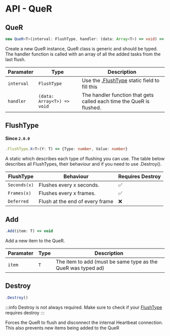 # API - QueR

## QueR
```ts
new QueR<T>(interval: FlushType, handler: (data: Array<T>) => void) => QueR
```

Create a new QueR instance, QueR class is generic and should be typed. The handler function is called with an array of all the added tasks from the last flush.

| **Paramater**    | **Type**     | **Description**                          |
|------------------|--------------|------------------------------------------|
| `interval`    | `FlushType`     | Use the [.FlushType](#flushtype) static field to fill this        |
| `handler` | `(data: Array<T>) => void` | The handler function that gets called each time the QueR is flushed. |

## FlushType
#### Since `2.0.0`
```ts
.FlushType.X<T>(Y: T) => {Type: number, Value: number}
```
A static which describes each type of flushing you can use. The table below describes all FlushTypes, their behaviour and if you need to use .Destroy().

| **FlushType** | **Behaviour** | **Requires Destroy** |
|---------------|---------------|----------------------|
| `Seconds(x)`  | Flushes every x seconds.         | ✅ |
| `Frames(x)`   | Flushes every x frames.          | ✅ |
| `Deferred`    | Flush at the end of every frame  | ❌ |

## Add
```ts
.Add(item: T) => void
```

Add a new item to the QueR.

| **Paramater**    | **Type**     | **Description**                          |
|------------------|--------------|------------------------------------------|
| `item`    | `T`     | The item to add (must be same type as the QueR was typed ad)        |

## Destroy
```ts
.Destroy()
```

:::info
Destroy is not always required. Make sure to check if your [FlushType](#flushtype) requires destroy
:::

Forces the QueR to flush and disconnect the internal Heartbeat connection. This also prevents new items being added to the QueR
